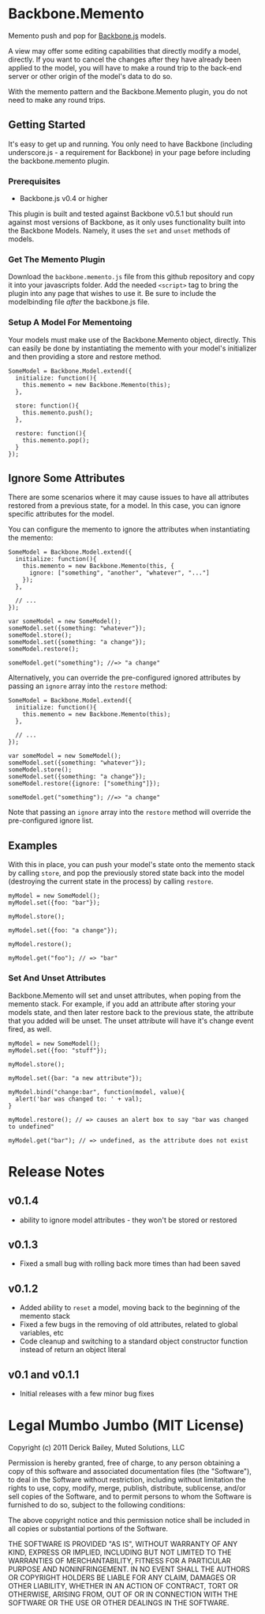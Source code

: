 # Backbone.Memento

Memento push and pop for [Backbone.js](http://documentcloud.github.com/backbone) models.

A view may offer some editing capabilities that directly modify a model, directly. If
you want to cancel the changes after they have already been applied to the model, you
will have to make a round trip to the back-end server or other origin of the model's
data to do so.

With the memento pattern and the Backbone.Memento plugin, you do not need to make
any round trips.

## Getting Started

It's easy to get up and running. You only need to have Backbone (including underscore.js - 
a requirement for Backbone) in your page before including the backbone.memento
plugin.

### Prerequisites

* Backbone.js v0.4 or higher

This plugin is built and tested against Backbone v0.5.1 but should run against most
versions of Backbone, as it only uses functionality built into the Backbone Models.
Namely, it uses the `set` and `unset` methods of models.

### Get The Memento Plugin

Download the `backbone.memento.js` file from this github repository and copy it into 
your javascripts folder. Add the needed `<script>` tag to bring the plugin into any page
that wishes to use it. Be sure to include the modelbinding file _after_ the backbone.js file.

### Setup A Model For Mementoing

Your models must make use of the Backbone.Memento object, directly. This can easily be
done by instantiating the memento with your model's initializer and then providing a
store and restore method.

````
SomeModel = Backbone.Model.extend({
  initialize: function(){
    this.memento = new Backbone.Memento(this);
  },

  store: function(){
    this.memento.push();
  },

  restore: function(){
    this.memento.pop();
  }
});
````

## Ignore Some Attributes

There are some scenarios where it may cause issues to have all attributes restored from
a previous state, for a model. In this case, you can ignore specific attributes for
the model.

You can configure the memento to ignore the attributes when instantiating the memento:

````
SomeModel = Backbone.Model.extend({
  initialize: function(){
    this.memento = new Backbone.Memento(this, {
      ignore: ["something", "another", "whatever", "..."]
    });
  },

  // ...
});

var someModel = new SomeModel();
someModel.set({something: "whatever"});
someModel.store();
someModel.set({something: "a change"});
someModel.restore();

someModel.get("something"); //=> "a change"
````

Alternatively, you can override the pre-configured ignored attributes by passing an
`ignore` array into the `restore` method:

````
SomeModel = Backbone.Model.extend({
  initialize: function(){
    this.memento = new Backbone.Memento(this);
  },

  // ...
});

var someModel = new SomeModel();
someModel.set({something: "whatever"});
someModel.store();
someModel.set({something: "a change"});
someModel.restore({ignore: ["something"]});

someModel.get("something"); //=> "a change"
````

Note that passing an `ignore` array into the `restore` method will override the pre-configured
ignore list.

## Examples

With this in place, you can push your model's state onto the memento stack by calling
`store`, and pop the previously stored state back into the model (destroying the current
state in the process) by calling `restore`. 

````
myModel = new SomeModel();
myModel.set({foo: "bar"});

myModel.store();

myModel.set({foo: "a change"});

myModel.restore();

myModel.get("foo"); // => "bar"
````

### Set And Unset Attributes

Backbone.Memento will set and unset attributes, when poping from the memento stack.
For example, if you add an attribute after storing your models state, and then later
restore back to the previous state, the attribute that you added will be unset. The
unset attribute will have it's change event fired, as well.

````
myModel = new SomeModel();
myModel.set({foo: "stuff"});

myModel.store();

myModel.set({bar: "a new attribute"});

myModel.bind("change:bar", function(model, value){
  alert('bar was changed to: ' + val);
}

myModel.restore(); // => causes an alert box to say "bar was changed to undefined"

myModel.get("bar"); // => undefined, as the attribute does not exist
````

# Release Notes

## v0.1.4

* ability to ignore model attributes - they won't be stored or restored

## v0.1.3

* Fixed a small bug with rolling back more times than had been saved

## v0.1.2

* Added ability to `reset` a model, moving back to the beginning of the memento stack
* Fixed a few bugs in the removing of old attributes, related to global variables, etc
* Code cleanup and switching to a standard object constructor function instead of return an object literal

## v0.1 and v0.1.1

* Initial releases with a few minor bug fixes

# Legal Mumbo Jumbo (MIT License)

Copyright (c) 2011 Derick Bailey, Muted Solutions, LLC

Permission is hereby granted, free of charge, to any person obtaining a copy
of this software and associated documentation files (the "Software"), to deal
in the Software without restriction, including without limitation the rights
to use, copy, modify, merge, publish, distribute, sublicense, and/or sell
copies of the Software, and to permit persons to whom the Software is
furnished to do so, subject to the following conditions:

The above copyright notice and this permission notice shall be included in
all copies or substantial portions of the Software.

THE SOFTWARE IS PROVIDED "AS IS", WITHOUT WARRANTY OF ANY KIND, EXPRESS OR
IMPLIED, INCLUDING BUT NOT LIMITED TO THE WARRANTIES OF MERCHANTABILITY,
FITNESS FOR A PARTICULAR PURPOSE AND NONINFRINGEMENT. IN NO EVENT SHALL THE
AUTHORS OR COPYRIGHT HOLDERS BE LIABLE FOR ANY CLAIM, DAMAGES OR OTHER
LIABILITY, WHETHER IN AN ACTION OF CONTRACT, TORT OR OTHERWISE, ARISING FROM,
OUT OF OR IN CONNECTION WITH THE SOFTWARE OR THE USE OR OTHER DEALINGS IN
THE SOFTWARE.
